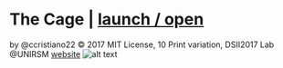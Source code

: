 # The Cage | [launch / open](http://dsii-2017-unirsm.github.io/ccristiano22/10Print_TheCage)
by @ccristiano22 © 2017 MIT License,
10 Print variation,
DSII2017 Lab @UNIRSM [website](http://dsii-2017-unirsm.github.io)
![alt text](http://i.imgur.com/i1Had6Z.png)



